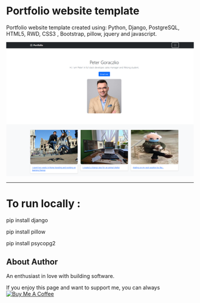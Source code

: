 # Portfolio website template



Portfolio website template created  using:
Python, Django, PostgreSQL, HTML5, RWD, CSS3 , Bootstrap, pillow, jquery and javascript.

![Shot](https://github.com/PeterGora/portfolio/blob/main/images/port.png?raw=true)


--------------------
# To run locally :

pip install django

pip install pillow

pip install psycopg2


## About Author

An enthusiast in love with building software.

If you enjoy this page and want to support me, you can always <a href="https://www.buymeacoffee.com/PeterGora" target="_blank"><img src="https://www.buymeacoffee.com/assets/img/custom_images/yellow_img.png" alt="Buy Me A Coffee" /></a>
